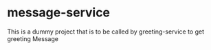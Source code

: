 # message-service
This is a dummy project that is to be called by greeting-service to get greeting Message
